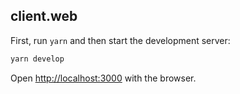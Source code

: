 ## client.web

First, run `yarn` and then start the development server:

```bash
yarn develop
```

Open [http://localhost:3000](http://localhost:2337) with the browser.
